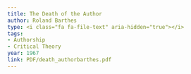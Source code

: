 ```yaml
---
title: The Death of the Author
author: Roland Barthes
type: <i class="fa fa-file-text" aria-hidden="true"></i>
tags:
- Authorship
- Critical Theory
year: 1967
link: PDF/death_authorbarthes.pdf
---
```

